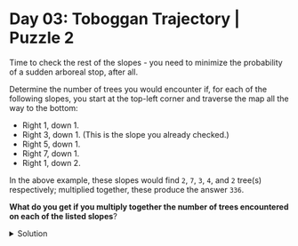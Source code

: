 # Day 03: Toboggan Trajectory | Puzzle 2
Time to check the rest of the slopes - you need to minimize the probability of a sudden arboreal stop, after all.

Determine the number of trees you would encounter if, for each of the following slopes, you start at the top-left corner and traverse the map all the way to the bottom:

* Right 1, down 1.
* Right 3, down 1. (This is the slope you already checked.)
* Right 5, down 1.
* Right 7, down 1.
* Right 1, down 2.

In the above example, these slopes would find ```2```, ```7```, ```3```, ```4```, and ```2``` tree(s) respectively; multiplied together, these produce the answer ```336```.

**What do you get if you multiply together the number of trees encountered on each of the listed slopes**?

<Details>
<Summary>Solution</Summary>

Your puzzle answer was ```2655892800```.

</Details>

